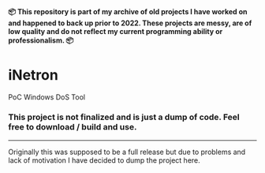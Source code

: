 #### 📦 This repository is part of my archive of old projects I have worked on and happened to back up prior to 2022. These projects are messy, are of low quality and do not reflect my current programming ability or professionalism. 📦

# iNetron
PoC Windows DoS Tool

### This project is not finalized and is just a dump of code. Feel free to download / build and use. 

---

Originally this was supposed to be a full release but due to problems and lack of motivation I have decided to dump the project here.
